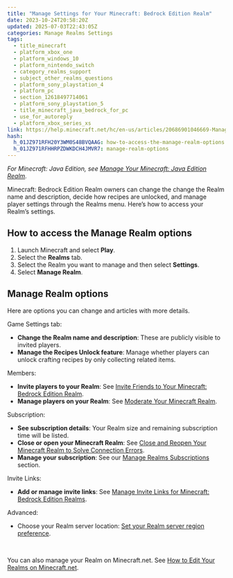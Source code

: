 ```yaml
---
title: "Manage Settings for Your Minecraft: Bedrock Edition Realm"
date: 2023-10-24T20:58:20Z
updated: 2025-07-03T22:43:05Z
categories: Manage Realms Settings
tags:
  - title_minecraft
  - platform_xbox_one
  - platform_windows_10
  - platform_nintendo_switch
  - category_realms_support
  - subject_other_realms_questions
  - platform_sony_playstation_4
  - platform_pc
  - section_12618497714061
  - platform_sony_playstation_5
  - title_minecraft_java_bedrock_for_pc
  - use_for_autoreply
  - platform_xbox_series_xs
link: https://help.minecraft.net/hc/en-us/articles/20686901046669-Manage-Settings-for-Your-Minecraft-Bedrock-Edition-Realm
hash:
  h_01JZ971RFH20Y3WM0S48BVQAAG: how-to-access-the-manage-realm-options
  h_01JZ971RFHHRPZDWKDCH4JMVR7: manage-realm-options
---
```


*For Minecraft: Java Edition, see [Manage Your Minecraft: Java Edition Realm](./Manage-Your-Minecraft-Java-Edition-Realm.md).*

Minecraft: Bedrock Edition Realm owners can change the change the Realm name and description, decide how recipes are unlocked, and manage player settings through the Realms menu. Here’s how to access your Realm’s settings.

## How to access the Manage Realm options

1.  Launch Minecraft and select **Play**.
2.  Select the **Realms** tab.
3.  Select the Realm you want to manage and then select **Settings**.
4.  Select **Manage Realm**.

## Manage Realm options

Here are options you can change and articles with more details.

Game Settings tab:

- **Change the Realm name and description**: These are publicly visible to invited players.
- **Manage the Recipes Unlock feature**: Manage whether players can unlock crafting recipes by only collecting related items.

Members:

- **Invite players to your Realm**: See [Invite Friends to Your Minecraft: Bedrock Edition Realm](../Create-or-Join-Realms/Invite-Friends-to-Your-Minecraft-Bedrock-Edition-Realm.md).
- **Manage players on your Realm**: See [Moderate Your Minecraft Realm](./Moderate-Your-Minecraft-Realm.md).

Subscription:

- **See subscription details**: Your Realm size and remaining subscription time will be listed.
- **Close or open your Minecraft Realm**: See [Close and Reopen Your Minecraft Realm to Solve Connection Errors](../Troubleshoot-Minecraft-Realms/Close-and-Reopen-Your-Minecraft-Realm-to-Solve-Connection-Errors.md).
- **Manage your subscription**: See our [Manage Realms Subscriptions](https://help.minecraft.net/hc/en-us/sections/26104341937421) section.

Invite Links:

- **Add or manage invite links**: See [Manage Invite Links for Minecraft: Bedrock Edition Realms](./Manage-Invite-Links-for-Minecraft-Bedrock-Edition-Realms.md).

Advanced:

- Choose your Realm server location: [Set your Realm server region preference](../Create-or-Join-Realms/Set-your-Minecraft-Bedrock-Edition-Realm-server-region-preference.md).

 

You can also manage your Realm on Minecraft.net. See [How to Edit Your Realms on Minecraft.net](./How-to-Edit-Your-Realms-on-Minecraft-net.md).
